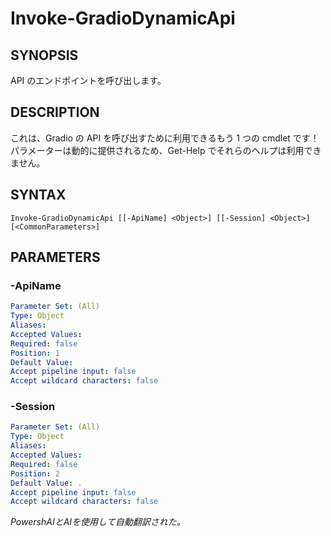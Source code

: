 ﻿---
external help file: powershai-help.xml
schema: 2.0.0
powershai: true
---

# Invoke-GradioDynamicApi

## SYNOPSIS <!--!= @#Synop !-->
API のエンドポイントを呼び出します。

## DESCRIPTION <!--!= @#Desc !-->
これは、Gradio の API を呼び出すために利用できるもう 1 つの cmdlet です！
パラメーターは動的に提供されるため、Get-Help でそれらのヘルプは利用できません。

## SYNTAX <!--!= @#Syntax !-->

```
Invoke-GradioDynamicApi [[-ApiName] <Object>] [[-Session] <Object>] [<CommonParameters>]
```

## PARAMETERS <!--!= @#Params !-->

### -ApiName

```yml
Parameter Set: (All)
Type: Object
Aliases: 
Accepted Values: 
Required: false
Position: 1
Default Value: 
Accept pipeline input: false
Accept wildcard characters: false
```

### -Session

```yml
Parameter Set: (All)
Type: Object
Aliases: 
Accepted Values: 
Required: false
Position: 2
Default Value: .
Accept pipeline input: false
Accept wildcard characters: false
```




<!--PowershaiAiDocBlockStart-->
_PowershAIとAIを使用して自動翻訳された。_
<!--PowershaiAiDocBlockEnd-->
